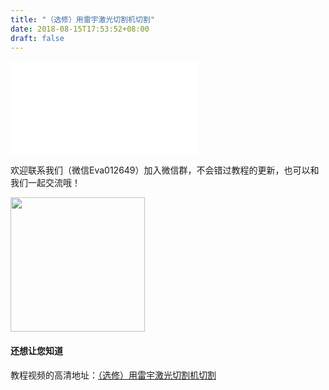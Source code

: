 ```yaml
---
title: "（选修）用雷宇激光切割机切割"
date: 2018-08-15T17:53:52+08:00
draft: false
---
```





<div class="video">
<iframe src="//player.bilibili.com/player.html?aid=29916229&cid=52112317&page=1" scrolling="no" border="0" frameborder="no" framespacing="0" allowfullscreen="true"> </iframe>
</div>

欢迎联系我们（微信Eva012649）加入微信群，不会错过教程的更新，也可以和我们一起交流哦！

<img src="../../img/eva.jpeg" style="width: 215px; margin: unset;"/>

#### 还想让您知道

教程视频的高清地址：[（选修）用雷宇激光切割机切割](https://www.bilibili.com/video/av29916229)
